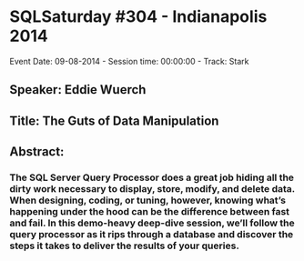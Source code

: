 # SQLSaturday #304 - Indianapolis 2014
Event Date: 09-08-2014 - Session time: 00:00:00 - Track: Stark
## Speaker: Eddie Wuerch
## Title: The Guts of Data Manipulation
## Abstract:
### The SQL Server Query Processor does a great job hiding all the dirty work necessary to display, store, modify, and delete data. When designing, coding, or tuning, however, knowing what’s happening under the hood can be the difference between fast and fail. In this demo-heavy deep-dive session, we’ll follow the query processor as it rips through a database and discover the steps it takes to deliver the results of your queries.
